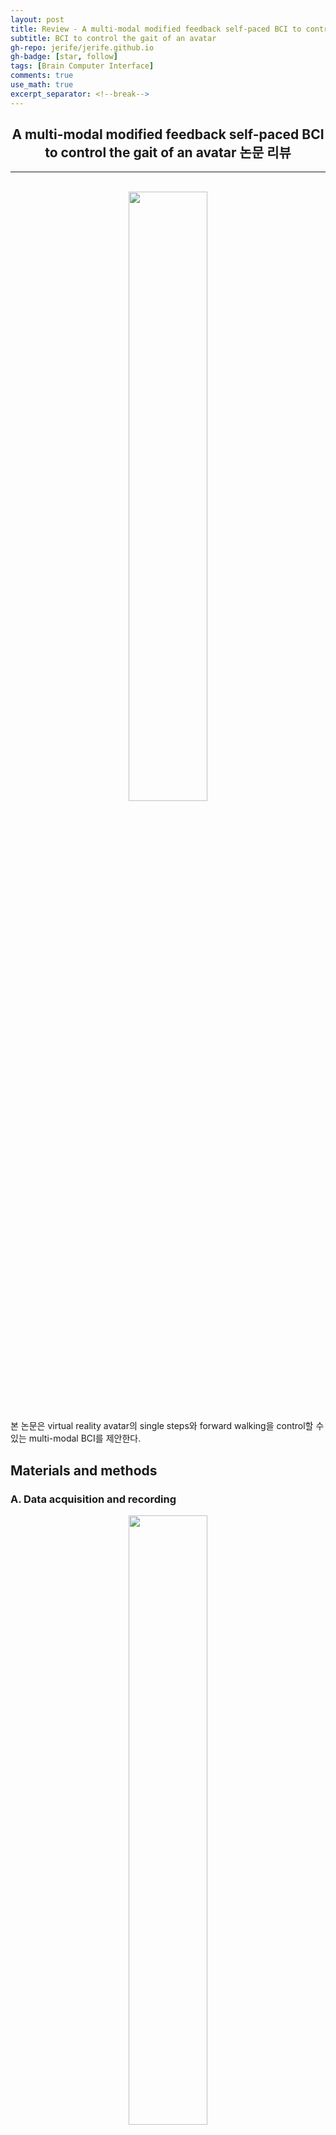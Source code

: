 ```yaml
---
layout: post 
title: Review - A multi-modal modified feedback self-paced BCI to control the gait of an avatar
subtitle: BCI to control the gait of an avatar
gh-repo: jerife/jerife.github.io
gh-badge: [star, follow]
tags: [Brain Computer Interface]
comments: true
use_math: true
excerpt_separator: <!--break-->
---
```

<div align=center><h2> A multi-modal modified feedback self-paced BCI to control the gait of an avatar 논문 리뷰</h2></div>
<!--break-->

----

 <br/>

<div align="center">
    <img src="https://user-images.githubusercontent.com/68190553/185007112-437d158e-340c-4a71-ac01-f72a1b0ca40c.png"
    width="50%"/>
</div>

본 논문은 virtual reality avatar의 single steps와 forward walking을 control할 수 있는 multi-modal BCI를 제안한다.


## Materials and methods
### A. Data acquisition and recording

<div align="center">
    <img src="https://user-images.githubusercontent.com/68190553/185016458-66a69186-fa4c-40fe-b5b0-ed147722610f.png"
    width="50%"/>
</div>
EEG data는 위와 같이 추출되며 AFz 전극이 ground로 사용된다.<br/>
이 data는 EEGStudio를 통해 stream되었다.

<div align="center">
    <img src="https://user-images.githubusercontent.com/68190553/185016786-f02f259d-d228-4945-b922-5fbbd724eb60.png"
    width="70%"/>
</div>
Virtual Environment(VE)는 Unity3D로 구현되었고 Avatar의 경우 MakeHuman을 통해 만들어졌다. 이 avatar가 걷는 모션은 Mixano를 통해 얻어졌다.

VE는 위와 같으며 avatat의 움직임을 인지시키기위해 벽에 수평선이 있다. (주황, 초록색)

### B. Experimental protocol
<div align="center">
    <img src="https://user-images.githubusercontent.com/68190553/185017415-fc9567b0-e6aa-430e-b86a-a98a9666cf71.png"
    width="70%"/>
</div>
22명의 건강한 사람들이 실험에 참가했으며 총 4일간 진행되었다.

<div align="center">
    <img src="https://user-images.githubusercontent.com/68190553/185017729-a28f7cad-5677-4c78-99c7-248c55b166f6.png"
    width="100%"/>
</div>
Cue 신호시 VE속 avatat의 152cm 앞에 노란색 arrow가 생성되고 참가자는 이 cue를 보고 MI task를 진행한다.

#### Day 1. Cue-paced BCI design Training
첫번째 날, 실험은 Classifier를 학습시킬 데이터를 수집하는 것을 목표로 진행된다.<br/>
참가자는 cue를보고 MI task를 진행하고 Imagine를 통해 발생하는 EEG신호와 무관하게 VE속 avatar는 움직인다.

수집된 데이터들은 아래 두개의 classifier를 학습시킨다.
1. Cl1: two possible classes (walking forward or no movement)
2. Cl2: three possible classes (right step, left step or
no movement)

#### Day 2. Cue-paced BCI design Testing
두번째 날, day 1과 같은 paradigm을 갖고 실험이 진행되지만, Imagine를 통한 VE속 avatar의 움직임은 전날 학습된 Classifier의 결과에 따라 움직인다.
> avatar는 EEG data에 따라 움직임

이 classifier의 결과는 200ms마다 생성되며, 상태가 빠르게 변하는 것을 방지하기위해 N번 이상 같은 결과일 경우에만 avatar의 상태를 변경한다는 기술을 사용했다.

#### Day 3. MDF cue-paced BCI design
paradigm은 전과 같으며, 2개의 Classifier들은 day 1,2 data로 재학습된다. <br/>
또한 세번째 날부턴 22명의 참가자가 2그룹으로 나뉘고 참가자들에겐 위 사실을 알리지 않는다.

1. MDF 그룹: 실험의 70%를 Classifier 결과에 상관 없이 cue에 해당하는 movement로 움직임
2. 일반(RGF) 그룹: Classifier 결과에 해당하는 movement로만 움직임

#### Day 4. Multi-modal self-paced BCI design
기존 실험은 cue-paced로 진행되었지만 Day 4의 경우 매번 cue가 제시되지 않고 avatar가 도달해야하는 목적지와 어떤 mode로 도달해야하는지 제공되는 self-paced로 진행된다.

mode 두가지가 존재하며 아래와 같다.
1. continuous mode: avatar가 앞을 향해 움직이도록 상상을 계속 유지하는 mode
2. switch mode: 좌/우 step을 상상하여 avatar가 좌우로 움직이면서 앞으로 나아가는 mode
> switch mode의 경우 cue는 제시되지만, 해당 cue의 목적은 최적의 경로를 안내하는 네비게이션 역할

### C. EEG signal pre-processing
- Data was segmented into 200ms
- $F_{s}$ = 256 Hz
- Band-pass filtered (18th order Butterworth IIR filter) between 8 and 30 Hz
- Artifacts & noise rejection: automatic independent
component analysis and noise-rejection algorithm
- signal detrend

### D. Feature extraction
- Power spectral density (PSD) of every channel
- 5 PSD asymmetrical ratios (1 s hanning) were chosen
as the feature sets
- features were segmented 4~8s using 200 ms epochs with no overlap
- Data were segmented over the 8–30 Hz frequency range using 3 Hz bins with 2 Hz overlap
- The PSDs in each specific segment and frequency
range were all concatenated

### F. Feature selection
- redundant features를 삭제하기위해 Wilcoxon signed rank based feature selection이 사용됨
- mean absolute value of the cross-correlation coefficient이 계산되었으며 유의하게 다르지 않은 feature는 삭제되었음

### G. Classification
Classifier 1,2는 regularized linear discriminate analysis (RLDA)가 사용된다.

Day 4에선 두가지 Classifier가 사용됐다. 먼저 Classifier 1 (Cl1)에 EEG가 입력되어 "no_movement" 결과가 나오면 Classifier 2 (Cl2)에 입력되어 분류되어진다.

### H. Performance evaluation
cue paced BCI (days 2, 3) 은  correctly classified trials의 수로 평가되어진다.<br/>
self-paced BCI (day 4)의 경우 아래 parameter에 따라 평가되어진다.

- (a) BCI performance accuracy: for each trial, if the
participant met all three requirements, it was considered successful.
- (b) Trajectory completion time: the average time it took to complete the trial.
- (c) Average number of stops: during forward walking, the number of times a participant stopped before reaching the target.
- (d) Average stop times: the mean time elapsed between each step, in switch mode.
- (e) Steps alternation performance: the number of times a participant was able to alternate between left and right steps, in switch mode.
- (f) Maximum walk-maintain time: the longest amount of time the participant was able to maintain the MI of forward walking, without any stops or interruptions. All parameters were averaged over the last

### I. Spectral map analysis & Questionnaires
최고의 classification accuracy를 갖는 데이터로 Spectral map analysis가 진행되었으며 각 session 이후 설문조사가 진행된다.

## Results
### A. Retraining of the classifiers—cue-paced BCI
<div align="center">
    <img src="https://user-images.githubusercontent.com/68190553/185041750-f43d83dd-5ddc-44d2-8953-9db89224f81a.png"
    width="70%"/>
</div>
<div align="center">
    <img src="https://user-images.githubusercontent.com/68190553/185042554-03637a34-58d6-41a3-af1e-e452471a1e7e.png"
    width="70%"/>
</div>

### B. MDF—cue-paced BCI
<div align="center">
    <img src="https://user-images.githubusercontent.com/68190553/185042704-726ab915-81fe-4ac6-be94-8ed009c36544.png"
    width="70%"/>
</div>

### C. MDF—cue-paced BCI: neurophysiological results
<div align="center">
    <img src="https://user-images.githubusercontent.com/68190553/185042769-20209628-52ae-40d4-ad6b-a7801726832c.png"
    width="70%"/>
</div>

### D. Self-paced BCI
<div align="center">
    <img src="https://user-images.githubusercontent.com/68190553/185042833-07564795-6a9a-4db7-9a4d-7723a14acb9b.png"
    width="70%"/>
</div>

### E. Behavioral results
- perceived body ownership: MDF, RGF 둘다 Day 3까지 점차 증가하지만 Day 4에선 RGF만 감소
- perceived sense of agency: MDF가 Day 3부터 증가
- BCI design: MDF, RGF 둘다 증가하자만 MDF가 더 크게 증가

## Discussion & Conclusion
이 연구는 VR에서 lower MI를 사용하여 avatar의 움직임을 제어하는 BCI 시스템의 성공적인 설계 및 개발했다.

아래 세가지는 본 BCI-system을 성공적으로 개발할 수 있었던 요소이다.
1. Retraining of the classifiers (cue-paced BCI) : 매 seesion마다 학습을 진행함
2. MDF (cue-paced BCI): MDF 실험과정을 겪었을 때 더 좋은 결과를 보임
3. Co-adaptive sequential training (self-paced BCI): cue-paced BCI로 훈련한 덕에 self-paced BCI에서 더 좋은 결과를 보였음.

본 BCI-system는 주체성을 느낄 수 있는 avatar로부터 시각적 피드백을 얻고, 실제로 걷는 상상과 앞으로 쭉 걷는 상상을 함으로써 보행 재활에 사용될 수 있음을 주장한다.

###### Reference
* DOI: 10.1088/1741-2552/abee51